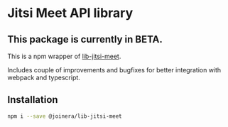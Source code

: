 # Jitsi Meet API library

## This package is currently in BETA.

This is a npm wrapper of [lib-jitsi-meet](https://github.com/jitsi/lib-jitsi-meet).

Includes couple of improvements and bugfixes for better integration with webpack and typescript.


## Installation

```bash
npm i --save @joinera/lib-jitsi-meet
```
